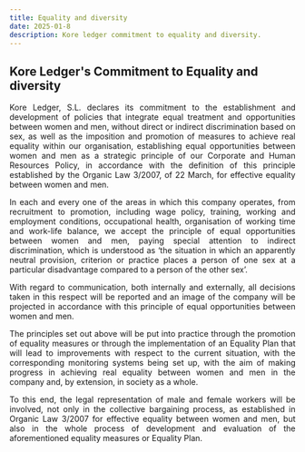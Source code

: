 ```yaml
---
title: Equality and diversity
date: 2025-01-8
description: Kore ledger commitment to equality and diversity.
---
```


## Kore Ledger's Commitment to Equality and diversity
<div style="text-align: justify;">
Kore Ledger, S.L. declares its commitment to the establishment and development of policies that integrate equal treatment and opportunities between women and men, without direct or indirect discrimination based on sex, as well as the imposition and promotion of measures to achieve real equality within our organisation, establishing equal opportunities between women and men as a strategic principle of our Corporate and Human Resources Policy, in accordance with the definition of this principle established by the Organic Law 3/2007, of 22 March, for effective equality between women and men. 


In each and every one of the areas in which this company operates, from recruitment to promotion, including wage policy, training, working and employment conditions, occupational health, organisation of working time and work-life balance, we accept the principle of equal opportunities between women and men, paying special attention to indirect discrimination, which is understood as ‘the situation in which an apparently neutral provision, criterion or practice places a person of one sex at a particular disadvantage compared to a person of the other sex’. 

With regard to communication, both internally and externally, all decisions taken in this respect will be reported and an image of the company will be projected in accordance with this principle of equal opportunities between women and men.  

The principles set out above will be put into practice through the promotion of equality measures or through the implementation of an Equality Plan that will lead to improvements with respect to the current situation, with the corresponding monitoring systems being set up, with the aim of making progress in achieving real equality between women and men in the company and, by extension, in society as a whole.

To this end, the legal representation of male and female workers will be involved, not only in the collective bargaining process, as established in Organic Law 3/2007 for effective equality between women and men, but also in the whole process of development and evaluation of the aforementioned equality measures or Equality Plan.  

</div>